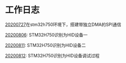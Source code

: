 # 工作日志

[20200727](date/20200727/20200727.html)在stm32h750环境下，搭建带独立DMA的SPI通信

[20200806](date/20200806/STM32H750识别为HID设备一.html): STM32H750识别为HID设备一

[20200811](date/20200811/STM32H750识别为HID设备二.html): STM32H750识别为HID设备二

[20200812](date/20200812/STM32H750识别为HID设备调试过程.html): STM32H750识别为HID设备调试过程

